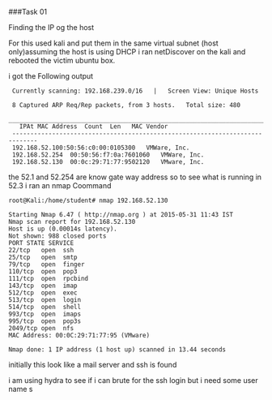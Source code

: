 ###Task 01

Finding the IP og the host

For this used kali and put them in the same virtual subnet (host only)assuming the host is using DHCP i ran netDiscover on the kali and rebooted the victim ubuntu box.

i got the Following output 

     Currently scanning: 192.168.239.0/16   |   Screen View: Unique Hosts  
       
     8 Captured ARP Req/Rep packets, from 3 hosts.   Total size: 480   
     _____________________________________________________________________________
       IPAt MAC Address  Count  Len   MAC Vendor   
     ----------------------------------------------------------------------------- 
     192.168.52.100:50:56:c0:00:0105300   VMWare, Inc. 
     192.168.52.254  00:50:56:f7:0a:7601060   VMWare, Inc. 
     192.168.52.130  00:0c:29:71:77:9502120   VMware, Inc.


the 52.1 and 52.254 are know gate way address so to see what is running in 52.3 i ran an nmap Coommand
    
    root@Kali:/home/student# nmap 192.168.52.130
    
    Starting Nmap 6.47 ( http://nmap.org ) at 2015-05-31 11:43 IST
    Nmap scan report for 192.168.52.130
    Host is up (0.00014s latency).
    Not shown: 988 closed ports
    PORT STATE SERVICE
    22/tcp   open  ssh
    25/tcp   open  smtp
    79/tcp   open  finger
    110/tcp  open  pop3
    111/tcp  open  rpcbind
    143/tcp  open  imap
    512/tcp  open  exec
    513/tcp  open  login
    514/tcp  open  shell
    993/tcp  open  imaps
    995/tcp  open  pop3s
    2049/tcp open  nfs
    MAC Address: 00:0C:29:71:77:95 (VMware)
    
    Nmap done: 1 IP address (1 host up) scanned in 13.44 seconds


initially this look like a mail server
and ssh is found 

i am using  hydra to see if i can brute for the ssh login 
 but i need some user name s



